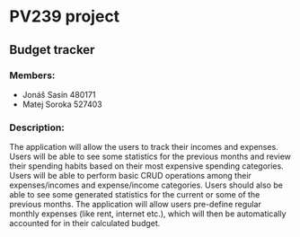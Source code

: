 # PV239 project
## Budget tracker

### Members:
* Jonáš Sasín 480171
* Matej Soroka 527403

### Description:
The application will allow the users to track their incomes and expenses. Users will be able to see some statistics for the previous months and review their spending habits based on their most expensive spending categories.
Users will be able to perform basic CRUD operations among their expenses/incomes and expense/income categories. Users should also be able to see some generated statistics for the current or some of the previous months. The application will allow users pre-define regular monthly expenses (like rent, internet etc.), which will then be automatically accounted for in their calculated budget.
